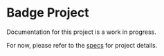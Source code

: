 # Badge Project
Documentation for this project is a work in progress.

For now, please refer to the [specs](specs.yaml) for project details.
